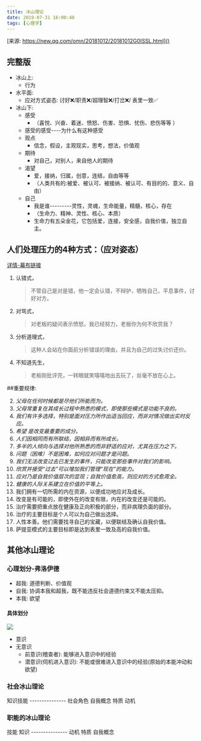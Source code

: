 ```yaml
---
title: 冰山理论
date: 2019-07-31 16:00:40
tags: [心理学]
---
```



[来源: https://new.qq.com/omn/20181012/20181012G0ISSL.html]()


<!-- toc -->

## 完整版

- 冰山上: 
    - 行为
- 水平面: 
    - 应对方式姿态: 讨好❌/职责❌/超理智❌/打岔❌/ 表里一致✅
- 冰山下: 
    * 感受
        * （喜悦、兴奋、着迷、愤怒、伤害、恐惧、忧伤、悲伤等等 ）
    * 感受的感受----为什么有这种感受
    * 观点
        * 信念，假设，主观现实，思考，想法，价值观
    * 期待
        * 对自己，对别人，来自他人的期待
    * 渴望
        * 爱，接纳，归属，创意，连结，自由等等
        * （人类共有的:被爱、被认可、被接纳、被认可、有目的的、意义、自由）
    * 自己
        * 我是谁---------灵性，灵魂，生命能量，精髓，核心，存在
        * （生命力、精神、灵性、核心、本质）
        * 生命力有五朵金花，它包括爱，连接，安全感，自我价值，独立自主。


## 人们处理压力的4种方式：（应对姿态）

[详情-幕布链接](https://mubu.com/doc/31rhYIzG0w)

1. 认错式，

    > 不管自己是对是错，他一定会认错，不辩护，牺牲自己，平息事件，讨好对方。
2. 对骂式，

    > 对老板的疑问表示愤怒，我已经努力，老板你为何不欣赏我？
3. 分析道理式，

    > 这种人会站在你面前分析错误的理由，并且为自己的过失讨价还价。
4. 不知道先生，

    > 老板刚批评完，一转眼就笑嘻嘻地出去玩了，丝毫不放在心上。



##重要规律:

2. *父母在任何时候都是尽他们所能而为。*
12. *父母常重复在其成长过程中熟悉的模式，即使那些模式是功能不良的。*
4. *我们有许多选择，特别是面对压力所作出适当回应，而非对情况做出实时反应。*
8. *希望 是改变最重要的成分。*
9. *人们因相同而有所联结，因相异而有所成长。*
11. *多半的人倾向与选择对他所熟悉的而非舒适的应对，尤其在压力之下。*
12. *问题（困难）不是困难，如何应对问题才是问题。*
14. *我们无法改变过去已发生的事件，只能改变那些事件对我们的影响。*
15. *欣赏并接受“过去”可以增加我们管理“现在”的能力。*
16. *应对乃是自我价值层次的显现；自我价值愈高，则应对的方式愈周全。*
18. *健康的人际关系建立在价值的平等上。*
5. 我们拥有一切所需的内在资源，以便成功地应对及成长。
6. 改变是有可能的，即使外在的改变有限，内在的改变还是可能的。
7. 治疗需要把重点放在健康及正向积极的部分，而非病理负面的部分。
10. 治疗的主要目标是个人可以为自己做出选择。
13. 人性本善。他们需要找寻自己的宝藏，以便联结及确认自我价值。
17. 萨提亚模式的主要目标即是达到表里一致及高的自我价值。




## 其他冰山理论


### 心理划分-弗洛伊德

- 超我: 道德判断、价值观
- 自我: 协调本我和超我，既不能违反社会道德约束又不能太压抑。
- 本我: 欲望

#### 具体划分

![](意识无意识.jpg)

- 意识
- 无意识
    - 前意识(稽查者): 能够进入意识中的经验
    - 潜意识(伺机进入意识): 不能或很难进入意识中的经验(原始的本能冲动和欲望)


### 社会冰山理论

知识技能
\---------------
社会角色
自我概念
特质
动机

### 职能的冰山理论

技能
知识
\---------------
动机
特质
自我概念

